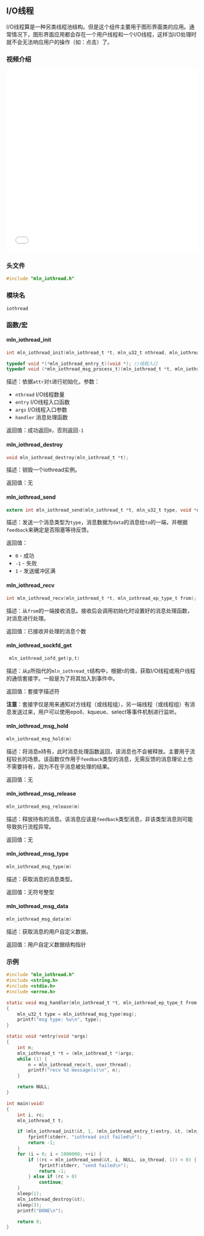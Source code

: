 ## I/O线程

I/O线程算是一种另类线程池结构。但是这个组件主要用于图形界面类的应用。通常情况下，图形界面应用都会存在一个用户线程和一个I/O线程，这样当I/O处理时就不会无法响应用户的操作（如：点击）了。



### 视频介绍

<iframe src="//player.bilibili.com/player.html?bvid=BV1d8411X7Xk&page=1&autoplay=0" scrolling="no" border="0" frameborder="no" framespacing="0" allowfullscreen="true" height="480px" width="100%"> </iframe>



### 头文件

```c
#include "mln_iothread.h"
```



### 模块名

`iothread`



### 函数/宏



#### mln_iothread_init

```c
int mln_iothread_init(mln_iothread_t *t, mln_u32_t nthread, mln_iothread_entry_t entry, void *args, mln_iothread_msg_process_t handler);

typedef void *(*mln_iothread_entry_t)(void *); //线程入口
typedef void (*mln_iothread_msg_process_t)(mln_iothread_t *t, mln_iothread_ep_type_t from, mln_iothread_msg_t *msg);//消息处理函数
```

描述：依据`attr`对`t`进行初始化，参数：

- `nthread` I/O线程数量
- `entry` I/O线程入口函数
- `args` I/O线程入口参数
- `handler` 消息处理函数

返回值：成功返回`0`，否则返回`-1`


#### mln_iothread_destroy

```c
void mln_iothread_destroy(mln_iothread_t *t);
```

描述：销毁一个iothread实例。

返回值：无



#### mln_iothread_send

```c
extern int mln_iothread_send(mln_iothread_t *t, mln_u32_t type, void *data, mln_iothread_ep_type_t to, int feedback);
```

描述：发送一个消息类型为`type`，消息数据为`data`的消息给`to`的一端，并根据`feedback`来确定是否阻塞等待反馈。

返回值：

- `0` - 成功
- `-1` - 失败
- `1` - 发送缓冲区满



#### mln_iothread_recv

```c
int mln_iothread_recv(mln_iothread_t *t, mln_iothread_ep_type_t from);
```

描述：从`from`的一端接收消息。接收后会调用初始化时设置好的消息处理函数，对消息进行处理。

返回值：已接收并处理的消息个数



#### mln_iothread_sockfd_get

```c
 mln_iothread_iofd_get(p,t)
```

描述：从`p`所指代的`mln_iothread_t`结构中，根据`t`的值，获取I/O线程或用户线程的通信套接字。一般是为了将其加入到事件中。

返回值：套接字描述符

**注意**：套接字仅是用来通知对方线程（或线程组），另一端线程（或线程组）有消息发送过来，用户可以使用epoll、kqueue、select等事件机制进行监听。



#### mln_iothread_msg_hold

```c
mln_iothread_msg_hold(m)
```

描述：将消息`m`持有，此时消息处理函数返回，该消息也不会被释放。主要用于流程较长的场景。该函数仅作用于`feedback`类型的消息，无需反馈的消息理论上也不需要持有，因为不在乎消息被处理的结果。

返回值：无



#### mln_iothread_msg_release

```c
mln_iothread_msg_release(m)
```

描述：释放持有的消息。该消息应该是`feedback`类型消息，非该类型消息则可能导致执行流程异常。

返回值：无



#### mln_iothread_msg_type

```c
mln_iothread_msg_type(m)
```

描述：获取消息的消息类型。

返回值：无符号整型



#### mln_iothread_msg_data

```c
mln_iothread_msg_data(m)
```

描述：获取消息的用户自定义数据。

返回值：用户自定义数据结构指针



### 示例

```c
#include "mln_iothread.h"
#include <string.h>
#include <stdio.h>
#include <errno.h>

static void msg_handler(mln_iothread_t *t, mln_iothread_ep_type_t from, mln_iothread_msg_t *msg)
{
    mln_u32_t type = mln_iothread_msg_type(msg);
    printf("msg type: %u\n", type);
}

static void *entry(void *args)
{
    int n;
    mln_iothread_t *t = (mln_iothread_t *)args;
    while (1) {
        n = mln_iothread_recv(t, user_thread);
        printf("recv %d message(s)\n", n);
    }

    return NULL;
}

int main(void)
{
    int i, rc;
    mln_iothread_t t;

    if (mln_iothread_init(&t, 1, (mln_iothread_entry_t)entry, &t, (mln_iothread_msg_process_t)msg_handler) < 0) {
        fprintf(stderr, "iothread init failed\n");
        return -1;
    }
    for (i = 0; i < 1000000; ++i) {
        if ((rc = mln_iothread_send(&t, i, NULL, io_thread, 1)) < 0) {
            fprintf(stderr, "send failed\n");
            return -1;
        } else if (rc > 0)
            continue;
    }
    sleep(1);
    mln_iothread_destroy(&t);
    sleep(3);
    printf("DONE\n");

    return 0;
}
```

